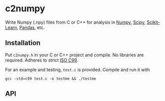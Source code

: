 # c2numpy

Write Numpy (.npy) files from C or C++ for analysis in [Numpy](http://www.numpy.org/), [Scipy](https://www.scipy.org/), [Scikit-Learn](http://scikit-learn.org/stable/), [Pandas](http://pandas.pydata.org/), etc.

## Installation

Put `c2numpy.h` in your C or C++ project and compile. No libraries are required. Adheres to strict [ISO C99](http://www.iso-9899.info/wiki/The_Standard).

For an example and testing, `test.c` is provided. Compile and run it with

    gcc -std=c99 test.c -o testme && ./testme

## API



